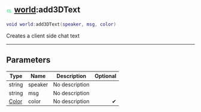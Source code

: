 ## ![client](../../.gitbook/assets/client.png) [world](https://iaswiki.rawr.dev/readme/world):add3DText

```lua
void world:add3DText(speaker, msg, color)
```

Creates a client side chat text

------
## Parameters

| Type   | Name | Description | Optional |
| ------ | ---- | ----------- | -------: |
| string | speaker | No description |  |
| string | msg | No description |  |
| [Color](https://iaswiki.rawr.dev/readme/color) | color | No description | ✔ |

